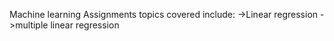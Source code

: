 Machine learning Assignments
topics covered include:
->Linear regression
->multiple linear regression
